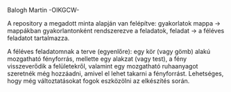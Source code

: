 Balogh Martin -OIKGCW-

A repository a megadott minta alapján van felépítve: gyakorlatok mappa -> mappákban gyakorlantonként rendszerezve a feladatok, feladat -> a féléves feladatot tartalmazza.

A féléves feladatomnak a terve (egyenlőre): egy kör (vagy gömb) alakú mozgatható fényforrás, mellette egy alakzat (vagy test), a fény visszeverődik a felületekről, valamint 
egy mozgatható ruhaanyagot szeretnék még hozzáadni, amivel el lehet takarni a fényforrást. Lehetséges, hogy még változtatásokat fogok eszközölni az elkészítés során.
